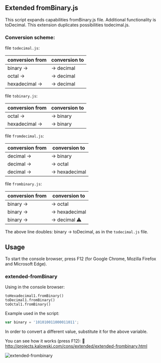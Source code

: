 ## Extended fromBinary.js

This script expands capabilities fromBinary.js file. Additional functionality is toDecimal. This extension duplicates possibilities todecimal.js.

### Conversion scheme:

 file `todecimal.js`:

 conversion from | conversion to
---------------- | --------------
 binary      ->  |  -> decimal               
 octal       ->  |  -> decimal  
 hexadecimal ->  |  -> decimal               

 file `tobinary.js`:

 conversion from | conversion to
---------------- | --------------
 octal       ->  |  -> binary              
 hexadecimal ->  |  -> binary   

 file `fromdecimal.js`:

 conversion from | conversion to 
---------------- | --------------
  decimal ->     | -> binary     
  decimal ->     | -> octal      
  decimal ->     | -> hexadecimal

 file `frombinary.js`:

 conversion from | conversion to 
---------------- | --------------
  binary ->      | -> octal      
  binary ->      | -> hexadecimal
  binary ->      | -> decimal :warning: 
  
The above line doubles: binary -> toDecimal, as in the `todecimal.js` file.

## Usage

To start the console browser, press F12 (for Google Chrome, Mozilla Firefox and Microsoft Edge).

### extended-fromBinary

Using in the console browser:
```
toHexadecimal1.fromBinary()
toDecimal1.fromBinary()
toOctal1.fromBinary()
```

Example used in the script:
```javascript
var binary = '101010011000011011';
```
In order to convert a different value, substitute it for the above variable.

You can see how it works (press F12): :link:
http://projects.kalowski.com/cons/extended/extended-frombinary.html

![extended-frombinary](https://cloud.githubusercontent.com/assets/5839775/22031660/9cc2721e-dce1-11e6-9c7e-9d02aaf19f8d.jpg)

